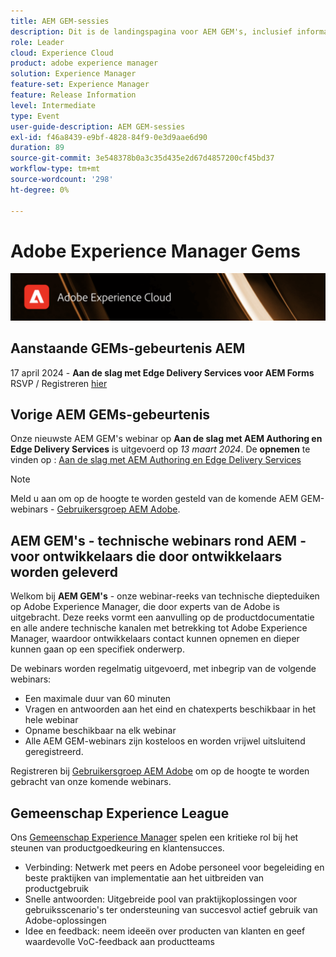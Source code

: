 ```yaml
---
title: AEM GEM-sessies
description: Dit is de landingspagina voor AEM GEM's, inclusief informatie over de webinarreeks en registratiegegevens, vorige en volgende webinars
role: Leader
cloud: Experience Cloud
product: adobe experience manager
solution: Experience Manager
feature-set: Experience Manager
feature: Release Information
level: Intermediate
type: Event
user-guide-description: AEM GEM-sessies
exl-id: f46a8439-e9bf-4828-84f9-0e3d9aae6d90
duration: 89
source-git-commit: 3e548378b0a3c35d435e2d67d4857200cf45bd37
workflow-type: tm+mt
source-wordcount: '298'
ht-degree: 0%

---
```


# Adobe Experience Manager Gems

<img alt="Digitale ervaringen" src="./assets/ADX_Gems.png"/>

## Aanstaande GEMs-gebeurtenis AEM

17 april 2024 - **Aan de slag met Edge Delivery Services voor AEM Forms**
RSVP / Registreren [hier](https://aem-augs.adobe.com/events/details/adobe-experience-manager-aem-learning-chapter-presents-aem-gems-getting-started-with-edge-delivery-services-for-aem-forms/)

<!--  Remove the comment marks, and put the upcoming event in the below table

<table style="max-width: 1214px;">
<tr>
  <td style="vertical-align: top;">
    <a href="https://www.youtube.com/watch?v=f1T9XU9TCJU">
      <img alt="Experience League LIVE Oct 25" src="assets/Oct25_2022_exl_live_banner_web_1920_WebBanner.png">
    </a>
    <div>
      <a href="https://www.youtube.com/watch?v=f1T9XU9TCJU">
        <strong>Deliver the right offer at the right time with decision management</strong>
      </a>
      <br/><em>with Sandra Hausmann, Ben Tepfer, Brandon Poyfair, and Jason Hickey</em>
      <br/><em>October 25, 2022</em>
    </div>
  </td>
</tr>
</table>

-->

## Vorige AEM GEMs-gebeurtenis

Onze nieuwste AEM GEM&#39;s webinar op **Aan de slag met AEM Authoring en Edge Delivery Services** is uitgevoerd op *13 maart 2024*.
De **opnemen** te vinden op :
[Aan de slag met AEM Authoring en Edge Delivery Services](/help/experience-manager-gems/gems2024/aem-authoring-and-edge-delivery.md)

>[!NOTE]
>
> Meld u aan om op de hoogte te worden gesteld van de komende AEM GEM-webinars - [Gebruikersgroep AEM Adobe](https://aem-augs.adobe.com/).

## AEM GEM&#39;s - technische webinars rond AEM - voor ontwikkelaars die door ontwikkelaars worden geleverd

Welkom bij **AEM GEM&#39;s** - onze webinar-reeks van technische diepteduiken op Adobe Experience Manager, die door experts van de Adobe is uitgebracht. Deze reeks vormt een aanvulling op de productdocumentatie en alle andere technische kanalen met betrekking tot Adobe Experience Manager, waardoor ontwikkelaars contact kunnen opnemen en dieper kunnen gaan op een specifiek onderwerp.

De webinars worden regelmatig uitgevoerd, met inbegrip van de volgende webinars:

* Een maximale duur van 60 minuten
* Vragen en antwoorden aan het eind en chatexperts beschikbaar in het hele webinar
* Opname beschikbaar na elk webinar
* Alle AEM GEM-webinars zijn kosteloos en worden vrijwel uitsluitend geregistreerd.

Registreren bij [Gebruikersgroep AEM Adobe](https://aem-augs.adobe.com/) om op de hoogte te worden gebracht van onze komende webinars.

## Gemeenschap Experience League

Ons [Gemeenschap Experience Manager](https://experienceleaguecommunities.adobe.com/t5/adobe-experience-manager/ct-p/adobe-experience-manager-community) spelen een kritieke rol bij het steunen van productgoedkeuring en klantensucces.

* Verbinding: Netwerk met peers en Adobe personeel voor begeleiding en beste praktijken van implementatie aan het uitbreiden van productgebruik
* Snelle antwoorden: Uitgebreide pool van praktijkoplossingen voor gebruiksscenario&#39;s ter ondersteuning van succesvol actief gebruik van Adobe-oplossingen
* Idee en feedback: neem ideeën over producten van klanten en geef waardevolle VoC-feedback aan productteams
